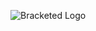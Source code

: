 ![Bracketed Logo](https://github.com/Bracketed/BracketedBot/blob/development/src/assets/branding/LogoBanner.png)
